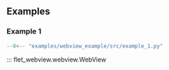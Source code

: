 ## Examples

### Example 1

```python title="example_1.py"
--8<-- "examples/webview_example/src/example_1.py"
```

::: flet_webview.webview.WebView
